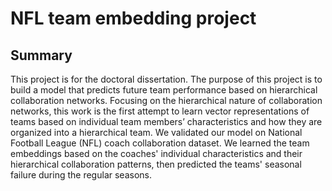 # NFL team embedding project

## Summary
This project is for the doctoral dissertation. The purpose of this project is to build a model that predicts future team performance based on hierarchical collaboration networks. Focusing on the hierarchical nature of collaboration networks, this work is the first attempt to learn vector representations of teams based on individual team members’ characteristics and how they are organized into a hierarchical team. We validated our model on National Football League (NFL) coach collaboration dataset. We learned the team embeddings based on the coaches' individual characteristics and their hierarchical collaboration patterns, then predicted the teams' seasonal failure during the regular seasons.
